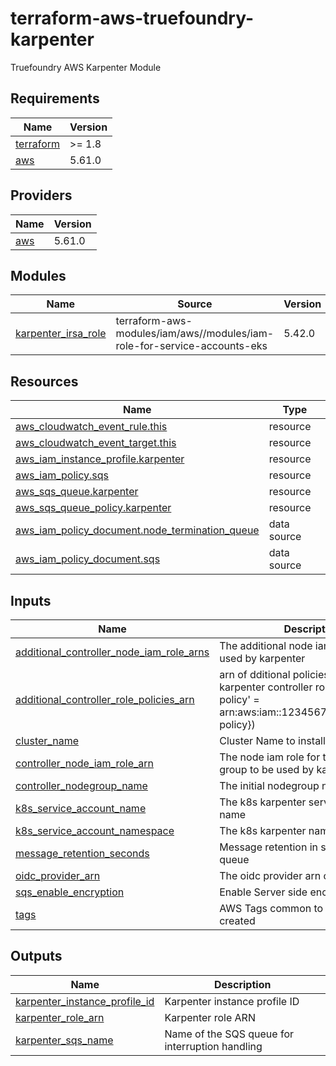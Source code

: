 # terraform-aws-truefoundry-karpenter
Truefoundry AWS Karpenter Module

<!-- BEGIN_TF_DOCS -->
## Requirements

| Name | Version |
|------|---------|
| <a name="requirement_terraform"></a> [terraform](#requirement\_terraform) | >= 1.8 |
| <a name="requirement_aws"></a> [aws](#requirement\_aws) | 5.61.0 |

## Providers

| Name | Version |
|------|---------|
| <a name="provider_aws"></a> [aws](#provider\_aws) | 5.61.0 |

## Modules

| Name | Source | Version |
|------|--------|---------|
| <a name="module_karpenter_irsa_role"></a> [karpenter\_irsa\_role](#module\_karpenter\_irsa\_role) | terraform-aws-modules/iam/aws//modules/iam-role-for-service-accounts-eks | 5.42.0 |

## Resources

| Name | Type |
|------|------|
| [aws_cloudwatch_event_rule.this](https://registry.terraform.io/providers/hashicorp/aws/5.61.0/docs/resources/cloudwatch_event_rule) | resource |
| [aws_cloudwatch_event_target.this](https://registry.terraform.io/providers/hashicorp/aws/5.61.0/docs/resources/cloudwatch_event_target) | resource |
| [aws_iam_instance_profile.karpenter](https://registry.terraform.io/providers/hashicorp/aws/5.61.0/docs/resources/iam_instance_profile) | resource |
| [aws_iam_policy.sqs](https://registry.terraform.io/providers/hashicorp/aws/5.61.0/docs/resources/iam_policy) | resource |
| [aws_sqs_queue.karpenter](https://registry.terraform.io/providers/hashicorp/aws/5.61.0/docs/resources/sqs_queue) | resource |
| [aws_sqs_queue_policy.karpenter](https://registry.terraform.io/providers/hashicorp/aws/5.61.0/docs/resources/sqs_queue_policy) | resource |
| [aws_iam_policy_document.node_termination_queue](https://registry.terraform.io/providers/hashicorp/aws/5.61.0/docs/data-sources/iam_policy_document) | data source |
| [aws_iam_policy_document.sqs](https://registry.terraform.io/providers/hashicorp/aws/5.61.0/docs/data-sources/iam_policy_document) | data source |

## Inputs

| Name | Description | Type | Default | Required |
|------|-------------|------|---------|:--------:|
| <a name="input_additional_controller_node_iam_role_arns"></a> [additional\_controller\_node\_iam\_role\_arns](#input\_additional\_controller\_node\_iam\_role\_arns) | The additional node iam roles to be used by karpenter | `list(string)` | `[]` | no |
| <a name="input_additional_controller_role_policies_arn"></a> [additional\_controller\_role\_policies\_arn](#input\_additional\_controller\_role\_policies\_arn) | arn of dditional policies to attach to the karpenter controller role (Example {'x-policy' = arn:aws:iam::123456789012:policy/x-policy}) | `any` | `{}` | no |
| <a name="input_cluster_name"></a> [cluster\_name](#input\_cluster\_name) | Cluster Name to install karpenter | `string` | n/a | yes |
| <a name="input_controller_node_iam_role_arn"></a> [controller\_node\_iam\_role\_arn](#input\_controller\_node\_iam\_role\_arn) | The node iam role for the initial node group to be used by karpenter | `string` | n/a | yes |
| <a name="input_controller_nodegroup_name"></a> [controller\_nodegroup\_name](#input\_controller\_nodegroup\_name) | The initial nodegroup name | `string` | n/a | yes |
| <a name="input_k8s_service_account_name"></a> [k8s\_service\_account\_name](#input\_k8s\_service\_account\_name) | The k8s karpenter service account name | `string` | n/a | yes |
| <a name="input_k8s_service_account_namespace"></a> [k8s\_service\_account\_namespace](#input\_k8s\_service\_account\_namespace) | The k8s karpenter namespace | `string` | n/a | yes |
| <a name="input_message_retention_seconds"></a> [message\_retention\_seconds](#input\_message\_retention\_seconds) | Message retention in seconds for SQS queue | `number` | `300` | no |
| <a name="input_oidc_provider_arn"></a> [oidc\_provider\_arn](#input\_oidc\_provider\_arn) | The oidc provider  arn of the eks cluster | `string` | n/a | yes |
| <a name="input_sqs_enable_encryption"></a> [sqs\_enable\_encryption](#input\_sqs\_enable\_encryption) | Enable Server side encryption for SQS | `bool` | `true` | no |
| <a name="input_tags"></a> [tags](#input\_tags) | AWS Tags common to all the resources created | `map(string)` | `{}` | no |

## Outputs

| Name | Description |
|------|-------------|
| <a name="output_karpenter_instance_profile_id"></a> [karpenter\_instance\_profile\_id](#output\_karpenter\_instance\_profile\_id) | Karpenter instance profile ID |
| <a name="output_karpenter_role_arn"></a> [karpenter\_role\_arn](#output\_karpenter\_role\_arn) | Karpenter role ARN |
| <a name="output_karpenter_sqs_name"></a> [karpenter\_sqs\_name](#output\_karpenter\_sqs\_name) | Name of the SQS queue for interruption handling |
<!-- END_TF_DOCS -->